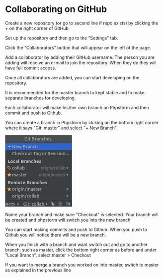 # Collaborating on GitHub

Create a new repository (or go to second line if repo exists) by clicking the + on the right corner of GitHub

Set up the repository and then go to the "Settings" tab.

Click the "Collaborators" button that will appear on the left of the page.

Add a collaborator by adding their GitHub username. The person you are adding will receive
an e-mail to join the repository. When they do they will have full commit  access.

Once all collaborators are added, you can start developing on the repository.

It is recommended for the master branch to kept stable and to make separate branches for developing.

Each collaborator will make his/her own branch on Phpstorm and then commit and push to Github.

You can create a branch in Phpstorm by clcking on the bottom right corner where it says "Git: master" and select "+ New Branch".

![alt text](/img/createbranch.jpg "Phpstorm create branch")

Name your branch and make sure "Checkout" is selected. Your branch will be created and phpstorm will switch you into the new branch

You can start making commits and push to Github. When you push to Github you will notice there will be a new branch.

When you finish with a branch and want switch out and go to another branch, such as master, click the bottom right corner as before and under "Local Branch", select master > Checkout

If you want to merge a branch you worked on into master, switch to master as explained in the previous line


